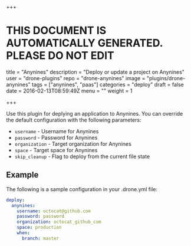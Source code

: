 +++

# THIS DOCUMENT IS AUTOMATICALLY GENERATED. PLEASE DO NOT EDIT

title = "Anynines"
description = "Deploy or update a project on Anynines"
user = "drone-plugins"
repo = "drone-anynines"
image = "plugins/drone-anynines"
tags = ["anynines", "paas"]
categories = "deploy"
draft = false
date = 2016-02-13T08:59:49Z
menu = ""
weight = 1

+++

Use this plugin for deplying an application to Anynines. You can override the
default configuration with the following parameters:

* `username` - Username for Anynines
* `password` - Password for Anynines
* `organization` - Target organization for Anynines
* `space` - Target space for Anynines
* `skip_cleanup` - Flag to deploy from the current file state

## Example

The following is a sample configuration in your .drone.yml file:

```yaml
deploy:
  anynines:
    username: octocat@github.com
    password: password
    organization: octocat_github_com
    space: production
    when:
      branch: master
```

